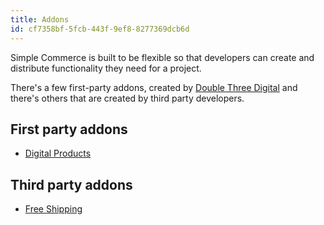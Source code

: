 ```yaml
---
title: Addons
id: cf7358bf-5fcb-443f-9ef8-8277369dcb6d
---
```

Simple Commerce is built to be flexible so that developers can create and distribute functionality they need for a project.

There's a few first-party addons, created by [Double Three Digital](https://doublethree.digital) and there's others that are created by third party developers.

## First party addons
* [Digital Products](https://statamic.com/addons/double-three-digital/sc-digital-products)

## Third party addons
* [Free Shipping](https://statamic.com/addons/Phpsa/free-shipping-simple-commerce)